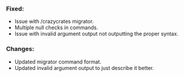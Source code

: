 ### Fixed:
- Issue with /crazycrates migrator.
- Multiple null checks in commands.
- Issue with invalid argument output not outputting the proper syntax.

### Changes:
- Updated migrator command format.
- Updated invalid argument output to just describe it better.